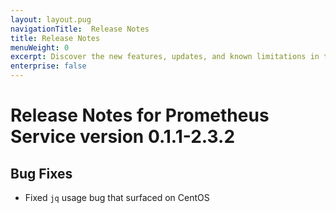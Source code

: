 ```yaml
---
layout: layout.pug
navigationTitle:  Release Notes
title: Release Notes
menuWeight: 0
excerpt: Discover the new features, updates, and known limitations in this release of the Prometheus Service
enterprise: false
---
```


# Release Notes for Prometheus Service version 0.1.1-2.3.2

## Bug Fixes

- Fixed `jq` usage bug that surfaced on CentOS

<!-- # Release Notes for Prometheus Service version 0.1.0-2.3.2

This is the first release of DC/OS Prometheus framework.

* Prometheus v2.3.2, AlertManager v0.15.1, PushGateway v0.5.2
* The framework provides options to provide the Prometheus, AlertManager and Rules configuration.
* The default `prometheus` config scrapes DC/OS master, agents in the cluster and does Prometheus Self Monitoring.
 -->
